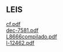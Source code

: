 LEIS
----
<a href="http://docs.google.com/viewer?url=https://github.com/arthurfelixgr/tcc/raw/master/leis/cf.pdf" target="_blank">cf.pdf</a><br>
<a href="http://docs.google.com/viewer?url=https://github.com/arthurfelixgr/tcc/raw/master/leis/dec-7581.pdf" target="_blank">dec-7581.pdf</a><br>
<a href="http://docs.google.com/viewer?url=https://github.com/arthurfelixgr/tcc/raw/master/leis/L8666compilado.pdf" target="_blank">L8666compilado.pdf</a><br>
<a href="http://docs.google.com/viewer?url=https://github.com/arthurfelixgr/tcc/raw/master/leis/l-12462.pdf" target="_blank">l-12462.pdf</a><br>
